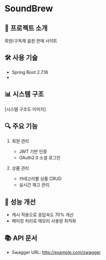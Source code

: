 # SoundBrew

## 📝 프로젝트 소개
회원/구독제 음원 판매 사이트 

## 🛠 사용 기술
- Spring Boot 2.7.18
- 

## 📊 시스템 구조
[시스템 구조도 이미지]

## 🔍 주요 기능
1. 회원 관리
   - JWT 기반 인증
   - OAuth2.0 소셜 로그인

2. 상품 관리
   - 카테고리별 상품 CRUD
   - 실시간 재고 관리

## 🎯 성능 개선
- 캐시 적용으로 응답속도 70% 개선
- 페이징 처리로 메모리 사용량 최적화

## 📚 API 문서
- Swagger URL: http://example.com/swagger
